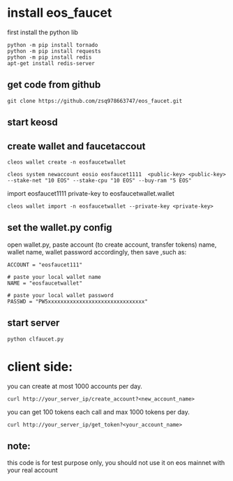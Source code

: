 # install eos_faucet
first install the python lib
```
python -m pip install tornado
python -m pip install requests
python -m pip install redis
apt-get install redis-server
```
## get code from github
```
git clone https://github.com/zsq978663747/eos_faucet.git
```
## start keosd

## create wallet and faucetaccout
```
cleos wallet create -n eosfaucetwallet

cleos system newaccount eosio eosfaucet1111  <public-key> <public-key> --stake-net "10 EOS" --stake-cpu "10 EOS" --buy-ram "5 EOS"
```
import eosfaucet1111 private-key to eosfaucetwallet.wallet
```
cleos wallet import -n eosfaucetwallet --private-key <private-key>
```
## set the wallet.py config
open wallet.py, paste account (to create account, transfer tokens) name, wallet name, wallet password accordingly, then save
,such as:
```
ACCOUNT = "eosfaucet111"

# paste your local wallet name
NAME = "eosfaucetwallet"

# paste your local wallet password
PASSWD = "PW5xxxxxxxxxxxxxxxxxxxxxxxxxxxxxxx"

```

## start server
```
python clfaucet.py
```


# client side:

you can create at most 1000 accounts per day. 
```
curl http://your_server_ip/create_account?<new_account_name>
```

you can get 100 tokens each call and max 1000 tokens per day. 
```
curl http://your_server_ip/get_token?<your_account_name>
```
## note:

this code is for test purpose only, you should not use it on eos mainnet with your real account
